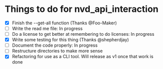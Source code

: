# Things to do for nvd_api_interaction  
- [x] Finish the --get-all function (Thanks @Foo-Maker)  
- [ ] Write the read me file: In progress  
- [ ] Do a license to get better at remembering to do licenses: In progress  
- [x] Write some testing for this thing (Thanks @shepherdjay)  
- [ ] Document the code properly: In progress  
- [ ] Restructure directories to make more sense  
- [x] Refactoring for use as a CLI tool. Will release as v1 once that work is done
